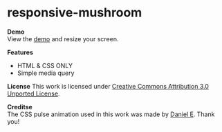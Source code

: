 responsive-mushroom
===============================

**Demo**	
View the [demo](http://julia-chen.com/mushroom/) and resize your screen.

**Features**
- HTML & CSS ONLY
- Simple media query

**License**	
This work is licensed under [Creative Commons Attribution 3.0 Unported License](http://creativecommons.org/licenses/by/3.0/).

**Creditse**	
The CSS pulse animation used in this work was made by [Daniel E](daneden.github.io/animate.css). Thank you!

